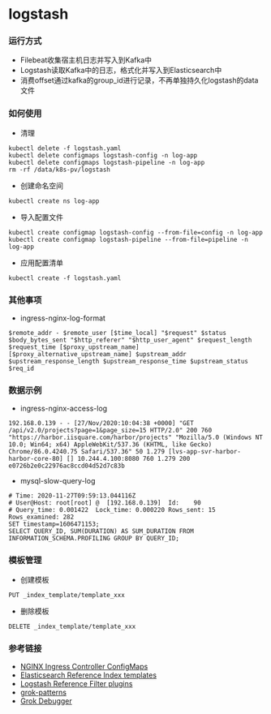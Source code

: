 # logstash

### 运行方式
- Filebeat收集宿主机日志并写入到Kafka中
- Logstash读取Kafka中的日志，格式化并写入到Elasticsearch中
- 消费offset通过kafka的group_id进行记录，不再单独持久化logstash的data文件

### 如何使用
- 清理
```
kubectl delete -f logstash.yaml
kubectl delete configmaps logstash-config -n log-app
kubectl delete configmaps logstash-pipeline -n log-app
rm -rf /data/k8s-pv/logstash
```
- 创建命名空间
```
kubectl create ns log-app
```
- 导入配置文件
```
kubectl create configmap logstash-config --from-file=config -n log-app
kubectl create configmap logstash-pipeline --from-file=pipeline -n log-app
```
- 应用配置清单
```
kubectl create -f logstash.yaml
```

### 其他事项
- ingress-nginx-log-format
```
$remote_addr - $remote_user [$time_local] "$request" $status $body_bytes_sent "$http_referer" "$http_user_agent" $request_length $request_time [$proxy_upstream_name] [$proxy_alternative_upstream_name] $upstream_addr $upstream_response_length $upstream_response_time $upstream_status $req_id
```

### 数据示例
- ingress-nginx-access-log
```
192.168.0.139 - - [27/Nov/2020:10:04:38 +0000] "GET /api/v2.0/projects?page=1&page_size=15 HTTP/2.0" 200 760 "https://harbor.iisquare.com/harbor/projects" "Mozilla/5.0 (Windows NT 10.0; Win64; x64) AppleWebKit/537.36 (KHTML, like Gecko) Chrome/86.0.4240.75 Safari/537.36" 50 1.279 [lvs-app-svr-harbor-harbor-core-80] [] 10.244.4.100:8080 760 1.279 200 e0726b2e0c22976ac8ccd04d52d7c83b
```
- mysql-slow-query-log
```
# Time: 2020-11-27T09:59:13.044116Z
# User@Host: root[root] @  [192.168.0.139]  Id:    90
# Query_time: 0.001422  Lock_time: 0.000220 Rows_sent: 15  Rows_examined: 282
SET timestamp=1606471153;
SELECT QUERY_ID, SUM(DURATION) AS SUM_DURATION FROM INFORMATION_SCHEMA.PROFILING GROUP BY QUERY_ID;
```

### 模板管理
- 创建模板
```
PUT _index_template/template_xxx
```
- 删除模板
```
DELETE _index_template/template_xxx
```


### 参考链接
- [NGINX Ingress Controller ConfigMaps](https://kubernetes.github.io/ingress-nginx/user-guide/nginx-configuration/configmap/)
- [Elasticsearch Reference Index templates](https://www.elastic.co/guide/en/elasticsearch/reference/7.9/index-templates.html)
- [Logstash Reference Filter plugins](https://www.elastic.co/guide/en/logstash/7.x/filter-plugins.html)
- [grok-patterns](https://github.com/logstash-plugins/logstash-patterns-core/blob/master/patterns/grok-patterns)
- [Grok Debugger](https://grokdebug.herokuapp.com/)
